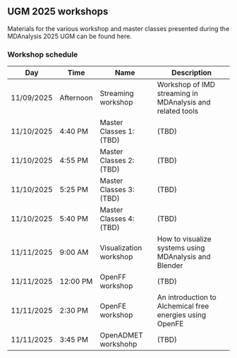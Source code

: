 ## UGM 2025 workshops

Materials for the various workshop and master classes presented during the MDAnalysis 2025 UGM can be found here.

### Workshop schedule

| Day | Time | Name | Description |
|-----|------|------|-------------|
| 11/09/2025 | Afternoon | Streaming workshop | Workshop of IMD streaming in MDAnalysis and related tools |
| 11/10/2025 | 4:40 PM | Master Classes 1: (TBD) | (TBD) |
| 11/10/2025 | 4:55 PM | Master Classes 2: (TBD) | (TBD) |
| 11/10/2025 | 5:25 PM | Master Classes 3: (TBD) | (TBD) |
| 11/10/2025 | 5:40 PM | Master Classes 4: (TBD) | (TBD) |
| 11/11/2025 | 9:00 AM | Visualization workshop | How to visualize systems using MDAnalysis and Blender |
| 11/11/2025 | 12:00 PM | OpenFF workshop | (TBD) |
| 11/11/2025 | 2:30 PM | OpenFE workshop | An introduction to Alchemical free energies using OpenFE |
| 11/11/2025 | 3:45 PM | OpenADMET workshohp | (TBD) |
